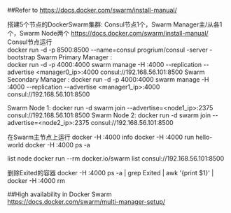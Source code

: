 

##Refer to https://docs.docker.com/swarm/install-manual/


搭建5个节点的DockerSwarm集群: Consul节点1个，Swarm Manager主/从各1个，Swarm Node两个 
https://docs.docker.com/swarm/install-manual/ 
Consul节点运行   
	docker run -d -p 8500:8500 --name=consul progrium/consul -server -bootstrap 
Swarm Primary Manager      :   
	docker run -d -p 4000:4000 swarm manage -H :4000 --replication --advertise <manager0_ip>:4000 consul://192.168.56.101:8500 
Swarm Secondary Manager : 
	docker run -d -p 4000:4000 swarm manage -H :4000 --replication --advertise <manager1_ip>:4000 consul://192.168.56.101:8500 
  
Swarm Node 1: 
	docker run -d  swarm join --advertise=<node1_ip>:2375 consul://192.168.56.101:8500 
Swarm Node 2: 
	docker run -d  swarm join --advertise=<node2_ip>:2375 consul://192.168.56.101:8500 
  
	
在Swarm主节点上运行 
	docker -H :4000 info 
	docker -H :4000 run hello-world 
	docker -H :4000 ps -a 

list node 
	docker run --rm docker.io/swarm list consul://192.168.56.101:8500 

删除Exited的容器 
	docker -H :4000 ps -a | grep Exited | awk '{print $1}' | docker -H :4000 rm 




##High availability in Docker Swarm  
https://docs.docker.com/swarm/multi-manager-setup/
